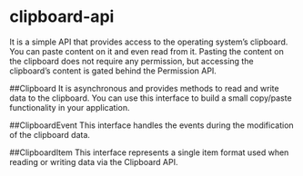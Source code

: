 # clipboard-api
It is a simple API that provides access to the operating system’s clipboard. You can paste content on it and even read from it. Pasting the content on the clipboard does not require any permission, but accessing the clipboard’s content is gated behind the Permission API.

##Clipboard
It is asynchronous and provides methods to read and write data to the clipboard. You can use this interface to build a small copy/paste functionality in your application.

##ClipboardEvent
This interface handles the events during the modification of the clipboard data.

##ClipboardItem
This interface represents a single item format used when reading or writing data via the Clipboard API.
